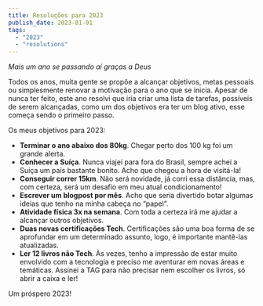 ```yaml
---
title: Resoluções para 2023
publish_date: 2023-01-01
tags:
  - "2023"
  - "resolutions"
---
```


_Mais um ano se passando aí graças a Deus_

Todos os anos, muita gente se propõe a alcançar objetivos, metas pessoais ou
simplesmente renovar a motivação para o ano que se inicia. Apesar de nunca ter
feito, este ano resolvi que iria criar uma lista de tarefas, possíveis de serem
alcançadas, como um dos objetivos era ter um blog ativo, esse começa sendo o
primeiro passo.

Os meus objetivos para 2023:

- **Terminar o ano abaixo dos 80kg**. Chegar perto dos 100 kg foi um grande
  alerta.
- **Conhecer a Suíça**. Nunca viajei para fora do Brasil, sempre achei a Suíça
  um país bastante bonito. Acho que chegou a hora de visitá-la!
- **Conseguir correr 15km**. Não será novidade, já corri essa distância, mas,
  com certeza, será um desafio em meu atual condicionamento!
- **Escrever um blogpost por mês**. Acho que seria divertido botar algumas
  ideias que tenho na minha cabeça no “papel”.
- **Atividade física 3x na semana**. Com toda a certeza irá me ajudar a alcançar
  outros objetivos.
- **Duas novas certificações Tech**. Certificações são uma boa forma de se
  aprofundar em um determinado assunto, logo, é importante mantê-las
  atualizadas.
- **Ler 12 livros não Tech**. Às vezes, tenho a impressão de estar muito
  envolvido com a tecnologia e preciso me aventurar em novas áreas e temáticas.
  Assinei a TAG para não precisar nem escolher os livros, só abrir a caixa e
  ler!


Um próspero 2023!

